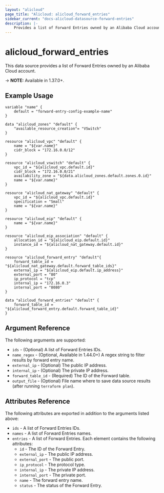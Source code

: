 ```yaml
---
layout: "alicloud"
page_title: "Alicloud: alicloud_forward_entries"
sidebar_current: "docs-alicloud-datasource-forward-entries"
description: |-
    Provides a list of Forward Entries owned by an Alibaba Cloud account.
---
```


# alicloud\_forward\_entries

This data source provides a list of Forward Entries owned by an Alibaba Cloud account.

-> **NOTE:** Available in 1.37.0+.

## Example Usage

```
variable "name" {
	default = "forward-entry-config-example-name"
}

data "alicloud_zones" "default" {
	"available_resource_creation"= "VSwitch"
}

resource "alicloud_vpc" "default" {
	name = "${var.name}"
	cidr_block = "172.16.0.0/12"
}

resource "alicloud_vswitch" "default" {
	vpc_id = "${alicloud_vpc.default.id}"
	cidr_block = "172.16.0.0/21"
	availability_zone = "${data.alicloud_zones.default.zones.0.id}"
	name = "${var.name}"
}

resource "alicloud_nat_gateway" "default" {
	vpc_id = "${alicloud_vpc.default.id}"
	specification = "Small"
	name = "${var.name}"
}

resource "alicloud_eip" "default" {
	name = "${var.name}"
}

resource "alicloud_eip_association" "default" {
	allocation_id = "${alicloud_eip.default.id}"
	instance_id = "${alicloud_nat_gateway.default.id}"
}

resource "alicloud_forward_entry" "default"{
	forward_table_id = "${alicloud_nat_gateway.default.forward_table_ids}"
	external_ip = "${alicloud_eip.default.ip_address}"
	external_port = "80"
	ip_protocol = "tcp"
	internal_ip = "172.16.0.3"
	internal_port = "8080"
}

data "alicloud_forward_entries" "default" {
    forward_table_id = "${alicloud_forward_entry.default.forward_table_id}"
}
```

## Argument Reference

The following arguments are supported:

* `ids` - (Optional) A list of Forward Entries IDs.
* `name_regex` - (Optional, Available in 1.44.0+) A regex string to filter results by forward entry name.
* `external_ip` - (Optional) The public IP address.
* `internal_ip` - (Optional) The private IP address.
* `forward_table_id` - (Required) The ID of the Forward table.
* `output_file` - (Optional) File name where to save data source results (after running `terraform plan`).

## Attributes Reference

The following attributes are exported in addition to the arguments listed above:

* `ids` - A list of Forward Entries IDs.
* `names` - A list of Forward Entries names.
* `entries` - A list of Forward Entries. Each element contains the following attributes:
  * `id` - The ID of the Forward Entry.
  * `external_ip` - The public IP address.
  * `external_port` - The public port.
  * `ip_protocol` - The protocol type.
  * `internal_ip` - The private IP address.
  * `internal_port` - The private port.
  * `name` - The forward entry name.
  * `status` - The status of the Forward Entry.

